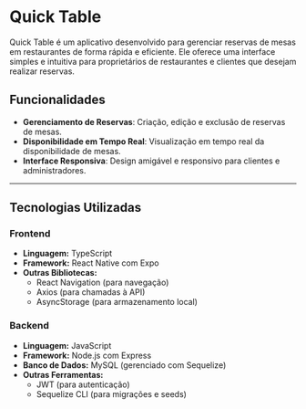 # Quick Table

Quick Table é um aplicativo desenvolvido para gerenciar reservas de mesas em restaurantes de forma rápida e eficiente. Ele oferece uma interface simples e intuitiva para proprietários de restaurantes e clientes que desejam realizar reservas.

## Funcionalidades

- **Gerenciamento de Reservas**: Criação, edição e exclusão de reservas de mesas.
- **Disponibilidade em Tempo Real**: Visualização em tempo real da disponibilidade de mesas.
- **Interface Responsiva**: Design amigável e responsivo para clientes e administradores.

---

## Tecnologias Utilizadas

### Frontend
- **Linguagem:** TypeScript
- **Framework:** React Native com Expo
- **Outras Bibliotecas:** 
  - React Navigation (para navegação)
  - Axios (para chamadas à API)
  - AsyncStorage (para armazenamento local)

### Backend
- **Linguagem:** JavaScript
- **Framework:** Node.js com Express
- **Banco de Dados:** MySQL (gerenciado com Sequelize)
- **Outras Ferramentas:**
  - JWT (para autenticação)
  - Sequelize CLI (para migrações e seeds)


